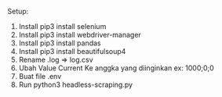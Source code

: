 Setup:
1. Install pip3 install selenium
2. Install pip3 install webdriver-manager
3. Install pip3 install pandas
4. Install pip3 install beautifulsoup4
5. Rename .log => log.csv
6. Ubah Value Current Ke anggka yang diinginkan ex: 1000;0;0
7. Buat file .env
8. Run python3 headless-scraping.py
